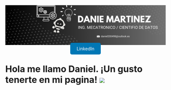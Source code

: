 <div id="header" align="center">
  <img decoding="async" src="https://github.com/DanMar2004/DanMar2004/blob/main/banner%20github.png" width="800"/>
</div>


<div style="text-align: center;">
  <a href="https://www.linkedin.com/in/daniel-martinez-mendez-5b0600179" 
     style="padding: 10px 20px; background-color: #0077b5; color: white; text-decoration: none; border-radius: 5px;">
    LinkedIn
  </a>
</div>

<h1>
  Hola me llamo Daniel. ¡Un gusto tenerte en mi pagina!
  <img decoding="async" src="https://media.giphy.com/media/hvRJCLFzcasrR4ia7z/giphy.gif" width="30px"/>
</h1>
